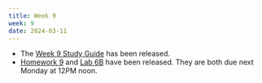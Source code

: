 ```yaml
---
title: Week 9
week: 9
date: 2024-03-11
---
```


- The [Week 9 Study Guide](/assets/guides/spring24/week09.pdf) has been released.
- [Homework 9](http://prob140.datahub.berkeley.edu/hub/user-redirect/git-pull?repo=https://github.com/prob140/materials-sp24&branch=main&subPath=hw/Homework_09.ipynb) and [Lab 6B](http://prob140.datahub.berkeley.edu/hub/user-redirect/git-pull?repo=https://github.com/prob140/materials-sp24&branch=main&subPath=lab/Lab_06.ipynb) have been released. They are both due next Monday at 12PM noon.